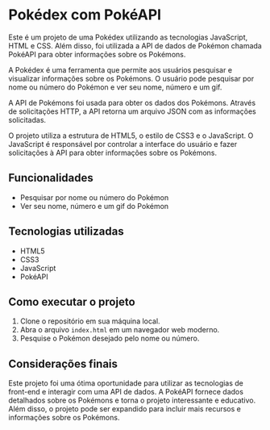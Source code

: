<body>
	<h1>Pokédex com PokéAPI</h1>
  
 <p>Este é um projeto de uma Pokédex utilizando as tecnologias JavaScript, HTML e CSS. Além disso, foi utilizada a API de dados de Pokémon chamada PokéAPI para obter informações sobre os Pokémons.</p>

<p>A Pokédex é uma ferramenta que permite aos usuários pesquisar e visualizar informações sobre os Pokémons. O usuário pode pesquisar por nome ou número do Pokémon e ver seu nome, número e um gif.</p>

<p>A API de Pokémons foi usada para obter os dados dos Pokémons. Através de solicitações HTTP, a API retorna um arquivo JSON com as informações solicitadas.</p>

<p>O projeto utiliza a estrutura de HTML5, o estilo de CSS3 e o JavaScript. O JavaScript é responsável por controlar a interface do usuário e fazer solicitações à API para obter informações sobre os Pokémons.</p>

<h2>Funcionalidades</h2>
<ul>
	<li>Pesquisar por nome ou número do Pokémon</li>
	<li>Ver seu nome, número e um gif do Pokémon</li>
</ul>

<h2>Tecnologias utilizadas</h2>
<ul>
	<li>HTML5</li>
	<li>CSS3</li>
	<li>JavaScript</li>
	<li>PokéAPI</li>
</ul>

<h2>Como executar o projeto</h2>
<ol>
	<li>Clone o repositório em sua máquina local.</li>
  <li>Abra o arquivo <code>index.html</code> em um navegador web moderno.</li>
		<li>Pesquise o Pokémon desejado pelo nome ou número.</li>
	</ol>
	<h2>Considerações finais</h2>
	<p>Este projeto foi uma ótima oportunidade para utilizar as tecnologias de front-end e interagir com uma API de dados. A PokéAPI fornece dados detalhados sobre os Pokémons e torna o projeto interessante e educativo. Além disso, o projeto pode ser expandido para incluir mais recursos e informações sobre os Pokémons.</p>
</body>
</html>
	

